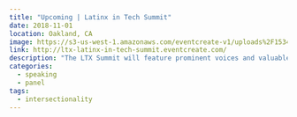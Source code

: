 ```yaml
---
title: "Upcoming | Latinx in Tech Summit"
date: 2018-11-01
location: Oakland, CA
image: https://s3-us-west-1.amazonaws.com/eventcreate-v1/uploads%2F1534638566008-Asset+2.png
link: http://ltx-latinx-in-tech-summit.eventcreate.com/
description: "The LTX Summit will feature prominent voices and valuable curated programming, we will explore emerging tech, opportunities, access, advocacy, mindfulness, and identity."
categories:
  - speaking
  - panel
tags:
  - intersectionality
---
```


